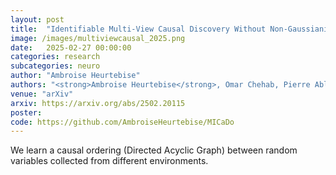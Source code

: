```yaml
---
layout: post
title:  "Identifiable Multi-View Causal Discovery Without Non-Gaussianity"
image: /images/multiviewcausal_2025.png
date:   2025-02-27 00:00:00
categories: research
subcategories: neuro
author: "Ambroise Heurtebise"
authors: "<strong>Ambroise Heurtebise</strong>, Omar Chehab, Pierre Ablin, Alexandre Gramfort, Aapo Hyvärinen"
venue: "arXiv"
arxiv: https://arxiv.org/abs/2502.20115
poster:
code: https://github.com/AmbroiseHeurtebise/MICaDo
---
```

We learn a causal ordering (Directed Acyclic Graph) between random variables collected from different environments.
